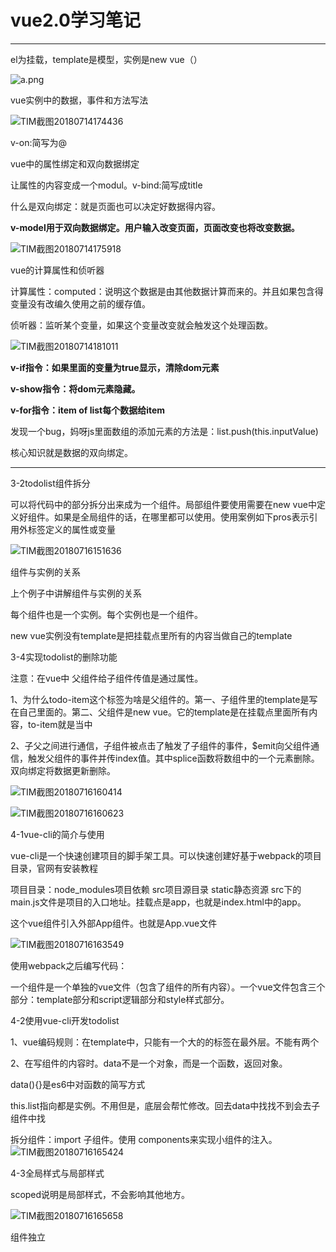 # vue2.0学习笔记

---
el为挂载，template是模型，实例是new vue（）

![a.png](E:\学习笔记\image\a.png.png)

vue实例中的数据，事件和方法写法

![TIM截图20180714174436](E:\学习笔记\image\TIM截图20180714174436.png)

v-on:简写为@



vue中的属性绑定和双向数据绑定

让属性的内容变成一个modul。v-bind:简写成title

什么是双向绑定：就是页面也可以决定好数据得内容。

**v-model用于双向数据绑定。用户输入改变页面，页面改变也将改变数据。**

![TIM截图20180714175918](E:\学习笔记\image\TIM截图20180714175918.png)

vue的计算属性和侦听器

计算属性：computed：说明这个数据是由其他数据计算而来的。并且如果包含得变量没有改编久使用之前的缓存值。

侦听器：监听某个变量，如果这个变量改变就会触发这个处理函数。

![TIM截图20180714181011](E:\学习笔记\image\TIM截图20180714181011.png)

**v-if指令：如果里面的变量为true显示，清除dom元素**

**v-show指令：将dom元素隐藏。**

**v-for指令：item of list每个数据给item**



发现一个bug，妈呀js里面数组的添加元素的方法是：list.push(this.inputValue)

核心知识就是数据的双向绑定。



----

3-2todolist组件拆分

可以将代码中的部分拆分出来成为一个组件。局部组件要使用需要在new vue中定义好组件。如果是全局组件的话，在哪里都可以使用。使用案例如下pros表示引用外标签定义的属性或变量

![TIM截图20180716151636](E:\学习笔记\image\TIM截图20180716151636.png)



组件与实例的关系

上个例子中讲解组件与实例的关系

每个组件也是一个实例。每个实例也是一个组件。

new vue实例没有template是把挂载点里所有的内容当做自己的template



3-4实现todolist的删除功能

注意：在vue中 父组件给子组件传值是通过属性。

1、为什么todo-item这个标签为啥是父组件的。第一、子组件里的template是写在自己里面的。第二、父组件是new vue。它的template是在挂载点里面所有内容，to-item就是当中

2、子父之间进行通信，子组件被点击了触发了子组件的事件，$emit向父组件通信，触发父组件的事件并传index值。其中splice函数将数组中的一个元素删除。双向绑定将数据更新删除。

![TIM截图20180716160414](E:\学习笔记\image\TIM截图20180716160414.png)

![TIM截图20180716160623](E:\学习笔记\image\TIM截图20180716160623.png)

4-1vue-cli的简介与使用

vue-cli是一个快速创建项目的脚手架工具。可以快速创建好基于webpack的项目目录，官网有安装教程

项目目录：node_modules项目依赖 src项目源目录  static静态资源   src下的main.js文件是项目的入口地址。挂载点是app，也就是index.html中的app。

这个vue组件引入外部App组件。也就是App.vue文件

![TIM截图20180716163549](E:\学习笔记\image\TIM截图20180716163549.png)

使用webpack之后编写代码：

一个组件是一个单独的vue文件（包含了组件的所有内容）。一个vue文件包含三个部分：template部分和script逻辑部分和style样式部分。



4-2使用vue-cli开发todolist

1、vue编码规则：在template中，只能有一个大的的标签在最外层。不能有两个

2、在写组件的内容时。data不是一个对象，而是一个函数，返回对象。

data(){}是es6中对函数的简写方式

this.list指向都是实例。不用但是，底层会帮忙修改。回去data中找找不到会去子组件中找

拆分组件：import 子组件。使用 components来实现小组件的注入。![TIM截图20180716165424](E:\学习笔记\image\TIM截图20180716165424.png)



4-3全局样式与局部样式

scoped说明是局部样式，不会影响其他地方。

![TIM截图20180716165658](E:\学习笔记\image\TIM截图20180716165658.png)

组件独立


